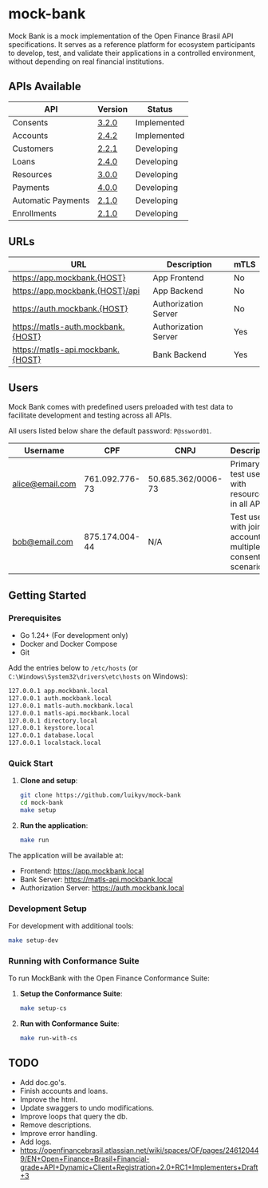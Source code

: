 # mock-bank

Mock Bank is a mock implementation of the Open Finance Brasil API specifications. It serves as a reference platform for ecosystem participants to develop, test, and validate their applications in a controlled environment, without depending on real financial institutions.


## APIs Available

| API | Version | Status |
|-----|---------|--------|
| Consents | [3.2.0](https://openbanking-brasil.github.io/openapi/swagger-apis/consents/3.2.0.yml) | Implemented |
| Accounts | [2.4.2](https://raw.githubusercontent.com/OpenBanking-Brasil/openapi/main/swagger-apis/accounts/2.4.2.yml) | Implemented |
| Customers | [2.2.1](https://raw.githubusercontent.com/OpenBanking-Brasil/openapi/main/swagger-apis/customers/2.2.1.yml) | Developing |
| Loans | [2.4.0](https://raw.githubusercontent.com/OpenBanking-Brasil/openapi/main/swagger-apis/loans/2.4.0.yml) | Developing |
| Resources | [3.0.0](https://openbanking-brasil.github.io/openapi/swagger-apis/resources/3.0.0.yml) | Developing |
| Payments | [4.0.0](https://raw.githubusercontent.com/OpenBanking-Brasil/openapi/main/swagger-apis/payments/4.0.0.yml) | Developing |
| Automatic Payments | [2.1.0](https://raw.githubusercontent.com/OpenBanking-Brasil/all-services-repo/refs/heads/main/API%20Automatic%20Payments%20-%20Open%20Finance%20Brasil/2.1.0.yaml) | Developing |
| Enrollments | [2.1.0](https://raw.githubusercontent.com/OpenBanking-Brasil/openapi/refs/heads/main/swagger-apis/enrollments/2.1.0.yml) | Developing |

## URLs
| URL                          | Description                                    | mTLS  |
|------------------------------|------------------------------------------------|-------|
| https://app.mockbank.{HOST}           | App Frontend                                   | No    |
| https://app.mockbank.{HOST}/api       | App Backend                                    | No    |
| https://auth.mockbank.{HOST}          | Authorization Server                           | No    |
| https://matls-auth.mockbank.{HOST}    | Authorization Server                           | Yes   |
| https://matls-api.mockbank.{HOST}     | Bank Backend                                   | Yes   |

## Users

Mock Bank comes with predefined users preloaded with test data to facilitate development and testing across all APIs.

All users listed below share the default password: `P@ssword01`.

| Username              | CPF           | CNPJ              | Description                                  |
|-----------------------|---------------|-------------------|----------------------------------------------|
| alice@email.com | 761.092.776-73 | 50.685.362/0006-73 | Primary test user with resources in all APIs |
| bob@email.com | 875.174.004-44 | N/A | Test user with joint account for multiple consents scenarios |

## Getting Started

### Prerequisites
- Go 1.24+ (For development only)
- Docker and Docker Compose
- Git

Add the entries below to `/etc/hosts` (or `C:\Windows\System32\drivers\etc\hosts` on Windows):

```bash
127.0.0.1 app.mockbank.local
127.0.0.1 auth.mockbank.local
127.0.0.1 matls-auth.mockbank.local
127.0.0.1 matls-api.mockbank.local
127.0.0.1 directory.local
127.0.0.1 keystore.local
127.0.0.1 database.local
127.0.0.1 localstack.local
```

### Quick Start

1. **Clone and setup**:
   ```bash
   git clone https://github.com/luikyv/mock-bank
   cd mock-bank
   make setup
   ```

2. **Run the application**:
   ```bash
   make run
   ```

The application will be available at:
- Frontend: https://app.mockbank.local
- Bank Server: https://matls-api.mockbank.local
- Authorization Server: https://auth.mockbank.local

### Development Setup

For development with additional tools:
```bash
make setup-dev
```

### Running with Conformance Suite

To run MockBank with the Open Finance Conformance Suite:

1. **Setup the Conformance Suite**:
   ```bash
   make setup-cs
   ```

2. **Run with Conformance Suite**:
   ```bash
   make run-with-cs
   ```

## TODO
- Add doc.go's.
- Finish accounts and loans.
- Improve the html.
- Update swaggers to undo modifications.
- Improve loops that query the db.
- Remove descriptions.
- Improve error handling.
- Add logs.
- https://openfinancebrasil.atlassian.net/wiki/spaces/OF/pages/246120449/EN+Open+Finance+Brasil+Financial-grade+API+Dynamic+Client+Registration+2.0+RC1+Implementers+Draft+3
